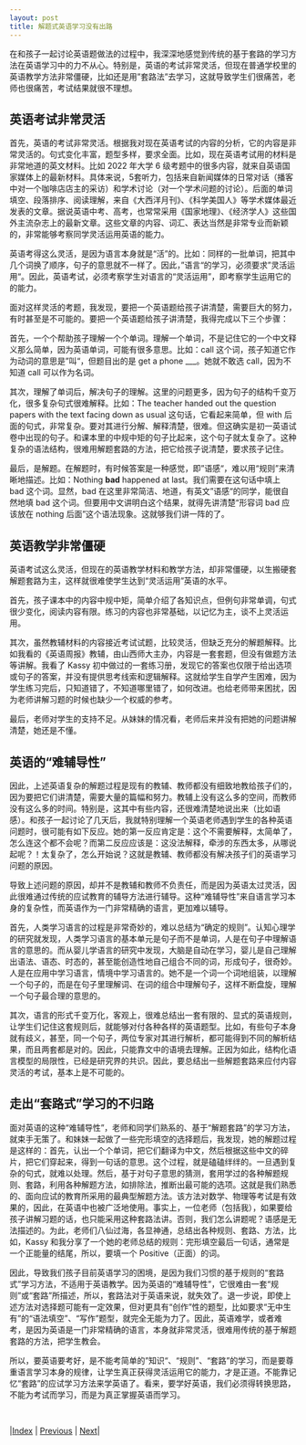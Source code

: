 ```yaml
---
layout: post
title: 解题式英语学习没有出路
---
```


在和孩子一起讨论英语题做法的过程中，我深深地感觉到传统的基于套路的学习方法在英语学习中的力不从心。特别是，英语的考试非常灵活，但现在普通学校里的英语教学方法非常僵硬，比如还是用”套路法”去学习，这就导致学生们很痛苦，老师也很痛苦，考试结果就很不理想。

## 英语考试非常灵活

首先，英语的考试非常灵活。根据我对现在英语考试的内容的分析，它的内容是非常灵活的。句式变化丰富，题型多样，要求全面。比如，现在英语考试用的材料是非常地道的英文材料。比如 2022 年大学 6 级考题中的很多内容，就来自英语国家媒体上的最新材料。具体来说，5套听力，包括来自新闻媒体的日常对话（播客中对一个咖啡店店主的采访）和学术讨论（对一个学术问题的讨论）。后面的单词填空、段落排序、阅读理解，来自《大西洋月刊》、《科学美国人》等学术媒体最近发表的文章。据说英语中考、高考，也常常采用《国家地理》、《经济学人》这些国外主流杂志上的最新文章。这些文章的内容、词汇、表达当然是非常专业而新颖的，非常能够考察同学灵活运用英语的能力。

英语考得这么灵活，是因为语言本身就是“活”的。比如：同样的一批单词，把其中几个词换了顺序，句子的意思就不一样了。因此，”语言“的学习，必须要求”灵活运用“。因此，英语考试，必须考察学生对语言的“灵活运用”，即考察学生运用它的的能力。

面对这样灵活的考题，我发现，要把一个英语题给孩子讲清楚，需要巨大的努力，有时甚至是不可能的。要把一个英语题给孩子讲清楚，我得完成以下三个步骤：

首先，一个个帮助孩子理解一个个单词。理解一个单词，不是记住它的一个中文释义那么简单，因为英语单词，可能有很多意思。比如：call 这个词，孩子知道它作为动词的意思是”叫“，但题目出的是 get a phone ___。她就不敢选 call，因为不知道 call 可以作为名词。

其次，理解了单词后，解决句子的理解。这里的问题更多，因为句子的结构千变万化，很多复杂句式很难解释。比如：The teacher handed out the question papers with the text facing down as usual 这句话，它看起来简单，但 with 后面的句式，非常复杂。要对其进行分解、解释清楚，很难。但这确实是初一英语试卷中出现的句子。和课本里的中规中矩的句子比起来，这个句子就太复杂了。这种复杂的语法结构，很难用解题套路的方法，把它给孩子说清楚，要求孩子记住。

最后，是解题。在解题时，有时候答案是一种感觉，即”语感“，难以用“规则”来清晰地描述。比如：Nothing __bad__ happened at last。我们需要在这句话中填上 bad 这个词。显然，bad 在这里非常简洁、地道，有英文”语感“的同学，能很自然地填 bad 这个词。但要用中文讲明白这个结果，就得先讲清楚“形容词 bad 应该放在 nothing 后面”这个语法现象。这就够我们讲一阵的了。

## 英语教学非常僵硬

英语考试这么灵活，但现在的英语教学材料和教学方法，却非常僵硬，以生搬硬套解题套路为主，这样就很难使学生达到“灵活运用”英语的水平。

首先，孩子课本中的内容中规中矩，简单介绍了各知识点，但例句非常单调，句式很少变化，阅读内容有限。练习的内容也非常基础，以记忆为主，谈不上灵活运用。

其次，虽然教辅材料的内容接近考试试题，比较灵活，但缺乏充分的解题解释。比如我看的《英语周报》教辅，由山西师大主办，内容是一套套题，但没有做题方法等讲解。我看了 Kassy 初中做过的一套练习册，发现它的答案也仅限于给出选项或句子的答案，并没有提供思考线索和逻辑解释。这就给学生自学产生困难，因为学生练习完后，只知道错了，不知道哪里错了，如何改进。也给老师带来困扰，因为老师讲解习题的时候也缺少一个权威的参考。

最后，老师对学生的支持不足。从妹妹的情况看，老师后来并没有把她的问题讲解清楚，她还是不懂。

## 英语的“难辅导性”

因此，上述英语复杂的解题过程是现有的教辅、教师都没有细致地教给孩子们的，因为要把它们讲清楚，需要大量的篇幅和努力。教辅上没有这么多的空间，而教师没有这么多的时间。特别是，这其中有些内容，还很难清楚地说出来（比如语感）。和孩子一起讨论了几天后，我就特别理解一个英语老师遇到学生的各种英语问题时，很可能有如下反应。她的第一反应肯定是：这个不需要解释，太简单了，怎么连这个都不会呢？而第二反应应该是：这没法解释，牵涉的东西太多，从哪说起呢？！太复杂了，怎么开始说？这就是教辅、教师都没有解决孩子们的英语学习问题的原因。

导致上述问题的原因，却并不是教辅和教师不负责任，而是因为英语太过灵活，因此很难通过传统的应试教育的辅导方法进行辅导。这种“难辅导性”来自语言学习本身的复杂性，而英语作为一门非常精确的语言，更加难以辅导。

首先，人类学习语言的过程是非常奇妙的，难以总结为“确定的规则”。认知心理学的研究就发现，人类学习语言的基本单元是句子而不是单词，人是在句子中理解语言的意思的。而从婴儿学语言的研究中发现，大脑是自动在学习，婴儿是自己理解出语法、语态、时态的，甚至能创造性地自己组合不同的词，形成句子，很奇妙。人是在应用中学习语言，情境中学习语言的。她不是一个词一个词地组装，以理解一个句子的，而是在句子里理解词、在词的组合中理解句子，这样不断盘旋，理解一个句子最合理的意思的。

其次，语言的形式千变万化，客观上，很难总结出一套有限的、显式的英语规则，让学生们记住这套规则后，就能够对付各种各样的英语题型。比如，有些句子本身就有歧义，甚至，同一个句子，两位专家对其进行解析，都可能得到不同的解析结果，而且两套都是对的。因此，只能靠文中的语境去理解。正因为如此，结构化语言模型的局限性，已经是研究界的共识。因此，要总结出一些解题套路来应付内容灵活的考试，基本上是不可能的。

## 走出“套路式”学习的不归路

面对英语的这种“难辅导性”，老师和同学们熟系的、基于“解题套路”的学习方法，就束手无策了。和妹妹一起做了一些完形填空的选择题后，我发现，她的解题过程是这样的：首先，认出一个个单词，把它们翻译为中文，然后根据这些中文的碎片，把它们穿起来，得到一句话的意思。这个过程，就是磕磕绊绊的。一旦遇到复杂的句式，就难以处理。然后，基于对句子意思的猜测，套用学过的各种解题规则、套路，利用各种解题方法，如排除法，推断出最可能的选项。这就是我们熟悉的、面向应试的教育所采用的最典型解题方法。该方法对数学、物理等考试是有效果的，因此，在英语中也被广泛地使用。事实上，一位老师（包括我），如果要给孩子讲解习题的话，也只能采用这种套路法讲。否则，我们怎么讲题呢？语感是无法描述的。为此，老师们八仙过海，各显神通，总结出各种规则、套路、方法，比如，Kassy 和我分享了一个她的老师总结的规则：完形填空最后一句话，通常是一个正能量的结尾，所以，要填一个 Positive（正面）的词。

因此，导致我们孩子目前英语学习的困境，是因为我们习惯的基于规则的“套路式”学习方法，不适用于英语教学。因为英语的“难辅导性”，它很难由一套“规则”或“套路”所描述，所以，套路法对于英语来说，就失效了。退一步说，即使上述方法对选择题可能有一定效果，但对更具有“创作”性的题型，比如要求“无中生有”的“语法填空”、“写作”题型，就完全无能为力了。因此，英语难学，或者难考，是因为英语是一门非常精确的语言，本身就非常灵活，很难用传统的基于解题套路的方法，把学生教会。

所以，要英语要考好，是不能考简单的”知识“、“规则”、“套路”的学习，而是要尊重语言学习本身的规律，让学生真正获得灵活运用它的能力，才是正道。不能靠记忆“套路”的应试学习方法来学英语了。看来，要学好英语，我们必须得转换思路，不能为考试而学习，而是为真正掌握英语而学习。

<br/>

|[Index](./) | [Previous](1-6-analysis) | [Next](3-0-sol)|